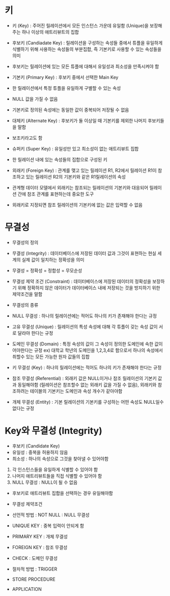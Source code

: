 # 키

- 키 (Key) : 주어진 릴레이션에서 모든 인스턴스 가운데 유일함 (Unique)을 보장해주는 하나 이상의 애트리뷰트의 집합

- 후보키 (Candiadate Key) : 릴레이션을 구성하는 속성들 중에서 튜플을 유일하게 식별하기 위해 사용하는 속성들의 부분집합, 즉 기본키로 사용할 수 있는 속성들을 의미
- 후보키는 릴레이션에 있는 모든 튜플에 대해서 유일성과 최소성을 만족시켜야 함

- 기본키 (Primary Key) : 후보키 중에서 선택한 Main Key
- 한 릴레이션에서 특정 튜플을 유일하게 구별할 수 있는 속성
- NULL 값을 가질 수 없음
- 기본키로 정의된 속성에는 동일한 값이 중복되어 저장될 수 없음

- 대체키 (Alternate Key) : 후보키가 둘 이상일 때 기본키를 제외한 나머지 후보키들을 말함
- 보조키라고도 함

- 슈퍼키 (Super Key) : 유일성만 있고 최소성이 없는 애트리뷰트 집합
- 한 릴레이션 내에 있는 속성들의 집합으로 구성된 키

- 외래키 (Foreign Key) : 관계를 맺고 있는 릴레이션 R1, R2에서 릴레이션 R1이 참조하고 있는 릴레이션 R2의 기본키와 같은 R1릴레이션의 속성
- 관계형 데이터 모델에서 외래키는 참조되는 릴레이션의 기본키와 대응되어 릴레이션 간에 참조 관계를 표현하는데 중요한 도구
- 외래키로 지정되면 참조 릴레이션의 기본키에 없는 값은 입력할 수 없음

# 무결성

- 무결성의 정의
- 무결성 (Integrity) : 데이터베이스에 저장된 데이터 값과 그것이 표현하는 현실 세계의 실제 값이 일치하는 정확성을 의미
- 무결성 = 정확성 = 정합성 = 무모순성

- 무결성 제약 조건 (Constraint) : 데이터베이스에 저장된 데이터의 정확성을 보장하기 위해 정확하지 않은 데이터가 데이터베이스 내에 저장되는 것을 방지하기 위한 제약조건을 말함

- 무결성의 종류
- NULL 무결성 : 하나의 릴레이션에는 적어도 하나의 키가 존재해야 한다는 규정
- 고유 무결성 (Unique) : 릴레이션의 특성 속성에 대해 각 튜플이 갖는 속성 값이 서로 달라야 한다는 규정
- 도메인 무결성 (Domain) : 특정 속성의 값이 그 속성이 정의한 도메인에 속한 값이어야한다는 규정 ex) 대학교 학년의 도메인을 1,2,3,4로 함으로서 하나의 속성에서 취할수 있는 모든 가능한 원자 값들의 집합
- 키 무결성 (Key) : 하나의 릴레이션에는 적어도 하나의 키가 존재해야 한다는 규정
- 참조 무결성 (Referential) : 외래키 값은 NULL이거나 참조 릴레이션의 기본키 값과 동일해야함 (릴레이션은 참조할수 없는 외래키 값을 가질 수 없음), 외래키와 참조하려는 테이블의 기본키는 도메인과 속성 개수가 같아야함
- 개체 무결성 (Entity) : 기본 릴레이션의 기본키를 구성하는 어떤 속성도 NULL일수 없다는 규정

# Key와 무결성 (Integrity)

- 후보키 (Candidate Key)
- 유일성 : 중복을 허용하지 않음
- 최소성 : 하나의 속성으로 그것을 찾아낼 수 있어야함
1. 각 인스턴스들을 유일하게 식별할 수 있어야 함
2. 나머지 애트리뷰트들을 직접 식별할 수 있어야 함
3. NULL 무결성 : NULL이 될 수 없음
- 후보키로 애트리뷰트 집합을 선택하는 경우 유일해야함

- 무결성 제약조건

- 선언적 방법 : NOT NULL : NULL 무결성
- UNIQUE KEY : 중복 입력이 안되게 함
- PRIMARY KEY : 개체 무결성
- FOREIGN KEY : 참조 무결성
- CHECK : 도메인 무결성

- 절차적 방법 : TRIGGER
- STORE PROCEDURE
- APPLICATION
